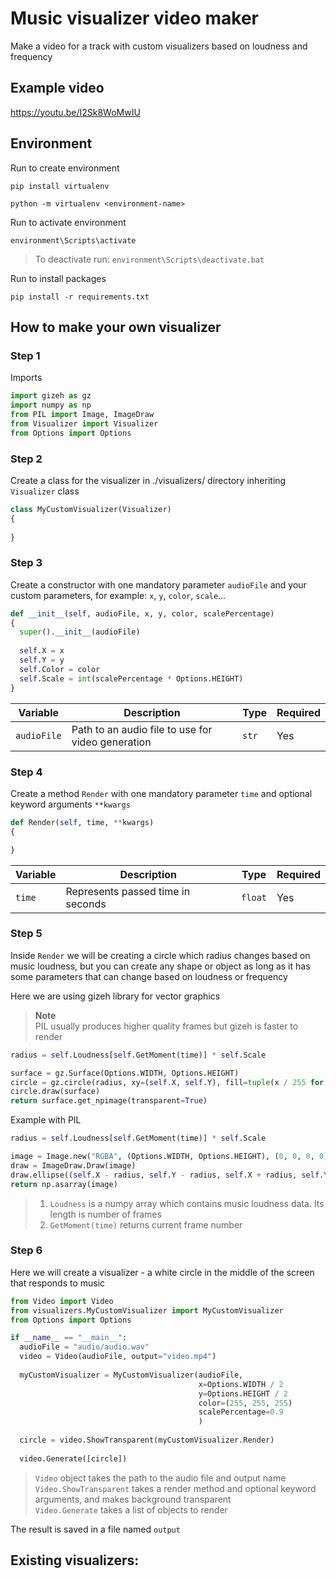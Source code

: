 # Music visualizer video maker
Make a video for a track with custom visualizers based on loudness and frequency

## Example video
https://youtu.be/I2Sk8WoMwIU

## Environment

Run to create environment
```
pip install virtualenv
```
```
python -m virtualenv <environment-name>
```
Run to activate environment
```
environment\Scripts\activate
```
> To deactivate run: ```environment\Scripts\deactivate.bat```

Run to install packages
```
pip install -r requirements.txt
```

## How to make your own visualizer

### Step 1
Imports
```py
import gizeh as gz
import numpy as np
from PIL import Image, ImageDraw
from Visualizer import Visualizer
from Options import Options
```

### Step 2
Create a class for the visualizer in ./visualizers/ directory inheriting ```Visualizer``` class
```py
class MyCustomVisualizer(Visualizer)
{
  
}
```

### Step 3
Create a constructor with one mandatory parameter ```audioFile``` and your custom parameters, for example: ```x```, ```y```, ```color```, ```scale```...
```py
def __init__(self, audioFile, x, y, color, scalePercentage)
{
  super().__init__(audioFile)
  
  self.X = x
  self.Y = y
  self.Color = color
  self.Scale = int(scalePercentage * Options.HEIGHT)
}
```
Variable       | Description                                       | Type      | Required |
---------------|---------------------------------------------------|-----------|----------|
```audioFile```| Path to an audio file to use for video generation | ```str``` | Yes      |

### Step 4
Create a method ```Render``` with one mandatory parameter ```time``` and optional keyword arguments ```**kwargs```

```py
def Render(self, time, **kwargs)
{

}
```
Variable  | Description                       | Type        | Required |
----------|-----------------------------------|-------------|----------|
```time```| Represents passed time in seconds | ```float``` | Yes      |

### Step 5
Inside ```Render``` we will be creating a circle which radius changes based on music loudness, but you can create any shape or object as long as it has some parameters that can change based on loudness or frequency

Here we are using gizeh library for vector graphics
> **Note** \
> PIL usually produces higher quality frames but gizeh is faster to render

```py
radius = self.Loudness[self.GetMoment(time)] * self.Scale

surface = gz.Surface(Options.WIDTH, Options.HEIGHT)
circle = gz.circle(radius, xy=(self.X, self.Y), fill=tuple(x / 255 for x in self.Color))
circle.draw(surface)
return surface.get_npimage(transparent=True)
```

Example with PIL
```py
radius = self.Loudness[self.GetMoment(time)] * self.Scale

image = Image.new("RGBA", (Options.WIDTH, Options.HEIGHT), (0, 0, 0, 0))
draw = ImageDraw.Draw(image)
draw.ellipse((self.X - radius, self.Y - radius, self.X + radius, self.Y + radius), fill=self.Color)
return np.asarray(image)
```
> 1. ```Loudness``` is a numpy array which contains music loudness data. Its length is number of frames
> 2. ```GetMoment(time)``` returns current frame number

### Step 6
Here we will create a visualizer - a white circle in the middle of the screen that responds to music
```py
from Video import Video
from visualizers.MyCustomVisualizer import MyCustomVisualizer
from Options import Options  

if __name__ == "__main__":
  audioFile = "audio/audio.wav"
  video = Video(audioFile, output="video.mp4")
  
  myCustomVisualizer = MyCustomVisualizer(audioFile,
                                          x=Options.WIDTH / 2
                                          y=Options.HEIGHT / 2
                                          color=(255, 255, 255)
                                          scalePercentage=0.9
                                          )
  
  circle = video.ShowTransparent(myCustomVisualizer.Render)
  
  video.Generate([circle])
```

> ```Video``` object takes the path to the audio file and output name \
> ```Video.ShowTransparent``` takes a render method and optional keyword arguments, and makes background transparent \
> ```Video.Generate``` takes a list of objects to render

The result is saved in a file named ```output```

## Existing visualizers:

